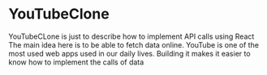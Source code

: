# YouTubeClone
YouTubeCLone is just to describe how to implement API calls using React
The main idea here is to be able to fetch data online. 
YouTube is one of the most used web apps used in our daily lives. Building it makes it easier to know how to implement the calls of data 
